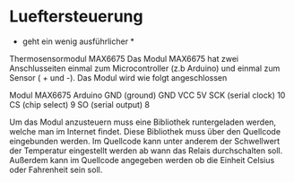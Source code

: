 # Lueftersteuerung

* geht ein wenig ausführlicher * 

 

Thermosensormodul MAX6675 
Das Modul MAX6675 hat zwei Anschlusseiten einmal zum Microcontroller (z.b Arduino) und einmal zum Sensor ( + und -).
Das Modul wird wie folgt angeschlossen

Modul MAX6675	                          Arduino
GND (ground)	                           GND
VCC	                                    5V
SCK (serial clock)	                     10
CS (chip select)	                       9
SO (serial output) 	                    8
 
Um das Modul anzusteuern muss eine Bibliothek runtergeladen werden, welche man im Internet findet. Diese Bibliothek muss über den Quellcode eingebunden werden. Im Quellcode kann unter anderem der Schwellwert der Temperatur eingestellt werden ab wann das Relais durchschalten soll. Außerdem kann im Quellcode angegeben werden ob die Einheit Celsius oder Fahrenheit sein soll.

